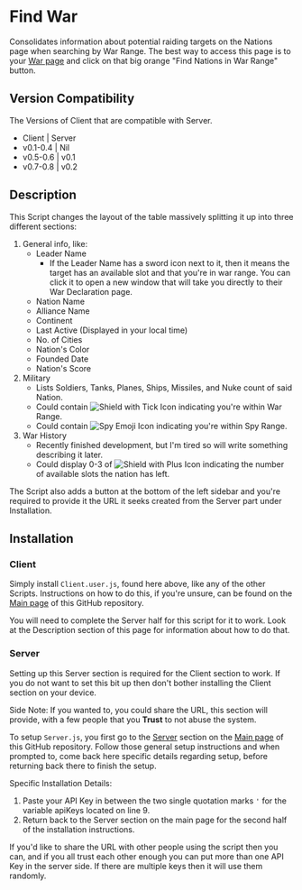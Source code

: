# Find War

Consolidates information about potential raiding targets on the Nations page when searching by War Range. The best way to access this page is to your [War page](https://politicsandwar.com/nation/war/) and click on that big orange "Find Nations in War Range" button.

## Version Compatibility

The Versions of Client that are compatible with Server.
 - Client | Server
 - v0.1-0.4 | Nil
 - v0.5-0.6 | v0.1
 - v0.7-0.8 | v0.2

## Description

This Script changes the layout of the table massively splitting it up into three different sections:
1. General info, like:
   - Leader Name
     - If the Leader Name has a sword icon next to it, then it means the target has an available slot and that you're in war range. You can click it to open a new window that will take you directly to their War Declaration page.
   - Nation Name
   - Alliance Name
   - Continent
   - Last Active (Displayed in your local time)
   - No. of Cities
   - Nation's Color
   - Founded Date
   - Nation's Score
2. Military
   - Lists Soldiers, Tanks, Planes, Ships, Missiles, and Nuke count of said Nation.
   - Could contain ![Shield with Tick Icon](https://politicsandwar.com/img/icons/16/tick_shield.png) indicating you're within War Range.
   - Could contain ![Spy Emoji Icon](https://politicsandwar.com/img/icons/16/emotion_spy.png) indicating you're within Spy Range.
3. War History
   - Recently finished development, but I'm tired so will write something describing it later.
   - Could display 0-3 of ![Shield with Plus Icon](https://politicsandwar.com/img/icons/16/plus_shield.png) indicating the number of available slots the nation has left.

The Script also adds a button at the bottom of the left sidebar and you're required to provide it the URL it seeks created from the Server part under Installation.

## Installation

### Client

Simply install `Client.user.js`, found here above, like any of the other Scripts. Instructions on how to do this, if you're unsure, can be found on the [Main page](https://github.com/BlackAsLight/DocScripts#installation) of this GitHub repository.

You will need to complete the Server half for this script for it to work. Look at the Description section of this page for information about how to do that.

### Server

Setting up this Server section is required for the Client section to work. If you do not want to set this bit up then don't bother installing the Client section on your device.

Side Note: If you wanted to, you could share the URL, this section will provide, with a few people that you **Trust** to not abuse the system.

To setup `Server.js`, you first go to the [Server](https://github.com/BlackAsLight/DocScripts#server) section on the [Main page](https://github.com/BlackAsLight/DocScripts) of this GitHub repository. Follow those general setup instructions and when prompted to, come back here specific details regarding setup, before returning back there to finish the setup.

Specific Installation Details:
1. Paste your API Key in between the two single quotation marks `'` for the variable apiKeys located on line 9.
2. Return back to the Server section on the main page for the second half of the installation instructions.

If you'd like to share the URL with other people using the script then you can, and if you all trust each other enough you can put more than one API Key in the server side. If there are multiple keys then it will use them randomly.